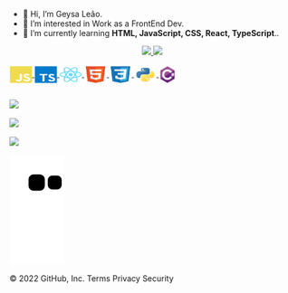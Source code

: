 - 👋 Hi, I’m Geysa Leão.
- 👀 I’m interested in Work as a FrontEnd Dev.
- 🌱 I’m currently learning **HTML, JavaScript, CSS, React, TypeScript**..
<div align="center">
  <a href="https://github.com/gehleao">
  <img height="180em" src="https://github-readme-stats.vercel.app/api?username=rafaballerini&show_icons=true&theme=dracula&include_all_commits=true&count_private=true"/>
  <img height="180em" src="https://github-readme-stats.vercel.app/api/top-langs/?username=rafaballerini&layout=compact&langs_count=7&theme=dracula"/>
</div>
  <div style="display: inline_block"><br>
  <img align="center" alt="Rafa-Js" height="30" width="40" src="https://raw.githubusercontent.com/devicons/devicon/master/icons/javascript/javascript-plain.svg">
  <img align="center" alt="Rafa-Ts" height="30" width="40" src="https://raw.githubusercontent.com/devicons/devicon/master/icons/typescript/typescript-plain.svg">
  <img align="center" alt="Rafa-React" height="30" width="40" src="https://raw.githubusercontent.com/devicons/devicon/master/icons/react/react-original.svg">
  <img align="center" alt="Rafa-HTML" height="30" width="40" src="https://raw.githubusercontent.com/devicons/devicon/master/icons/html5/html5-original.svg">
  <img align="center" alt="Rafa-CSS" height="30" width="40" src="https://raw.githubusercontent.com/devicons/devicon/master/icons/css3/css3-original.svg">
  <img align="center" alt="Rafa-Python" height="30" width="40" src="https://raw.githubusercontent.com/devicons/devicon/master/icons/python/python-original.svg">
  <img align="center" alt="Rafa-Csharp" height="30" wid0th="40" src="https://raw.githubusercontent.com/devicons/devicon/master/icons/csharp/csharp-original.svg">
</div>
  
  ##
 
<div> 
  <p><a href="https://instagram.com/euysaleao" target="_blank"><img src="https://img.shields.io/badge/-Instagram-%23E4405F?style=for-the-badge&logo=instagram&logoColor=white" target="_blank"></a></p>
  <p><a href = "mailto:geysaleao28@gmail.com"><img src="https://img.shields.io/badge/-Gmail-%23333?style=for-the-badge&logo=gmail&logoColor=white" target="_blank"></a></p>
  <p><a href="https://www.linkedin.com/in/geysa-leão-1076371a1" target="_blank"><img src="https://img.shields.io/badge/-LinkedIn-%230077B5?style=for-the-badge&logo=linkedin&logoColor=white" target="_blank"></a></p>
 
  ![Snake animation](https://github.com/rafaballerini/rafaballerini/blob/output/github-contribution-grid-snake.svg)
 
</div>
© 2022 GitHub, Inc.
Terms
Privacy
Security

<!---
gehleao/gehleao is a ✨ special ✨ repository because its `README.md` (this file) appears on your GitHub profile.
You can click the Preview link to take a look at your changes.
--->
